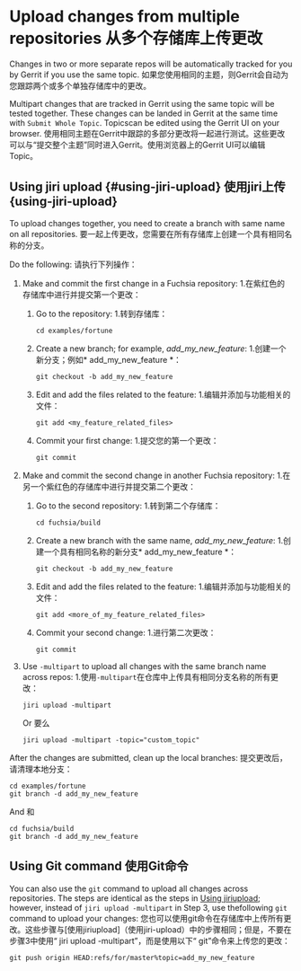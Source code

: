  

 
# Upload changes from multiple repositories  从多个存储库上传更改 

Changes in two or more separate repos will be automatically tracked for you by Gerrit if you use the same topic. 如果您使用相同的主题，则Gerrit会自动为您跟踪两个或多个单独存储库中的更改。

Multipart changes that are tracked in Gerrit using the same topic will be tested together. These changes can be landed in Gerrit at the same time with `Submit Whole Topic`. Topicscan be edited using the Gerrit UI on your browser. 使用相同主题在Gerrit中跟踪的多部分更改将一起进行测试。这些更改可以与“提交整个主题”同时进入Gerrit。使用浏览器上的Gerrit UI可以编辑Topic。

 
## Using jiri upload {#using-jiri-upload}  使用jiri上传{using-jiri-upload} 

To upload changes together, you need to create a branch with same name on all repositories.  要一起上传更改，您需要在所有存储库上创建一个具有相同名称的分支。

Do the following:  请执行下列操作：

 
1.  Make and commit the first change in a Fuchsia repository:  1.在紫红色的存储库中进行并提交第一个更改：

 
    1.  Go to the repository:  1.转到存储库：

        ```
        cd examples/fortune
        ```
 
    1.  Create a new branch; for example, *add_my_new_feature*:  1.创建一个新分支；例如* add_my_new_feature *：

        ```
        git checkout -b add_my_new_feature
        ```
 
    1.  Edit and add the files related to the feature:  1.编辑并添加与功能相关的文件：

        ```
        git add <my_feature_related_files>
        ```
 
    1.  Commit your first change:  1.提交您的第一个更改：

        ```
        git commit
        ```
 

 
1.  Make and commit the second change in another Fuchsia repository:  1.在另一个紫红色的存储库中进行并提交第二个更改：

 
    1.  Go to the second repository:  1.转到第二个存储库：

        ```
        cd fuchsia/build
        ```
 
    1.  Create a new branch with the same name, *add_my_new_feature*:  1.创建一个具有相同名称的新分支* add_my_new_feature *：

        ```
        git checkout -b add_my_new_feature
        ```
 

 
    1.  Edit and add the files related to the feature:  1.编辑并添加与功能相关的文件：

        ```
        git add <more_of_my_feature_related_files>
        ```
 
    1.  Commit your second change:  1.进行第二次更改：

        ```
        git commit
        ```
 

 
1.  Use `-multipart` to upload all changes with the same branch name across repos:  1.使用`-multipart`在仓库中上传具有相同分支名称的所有更改：

    ```
    jiri upload -multipart
    ```
 

    Or  要么

    ```
    jiri upload -multipart -topic="custom_topic"
    ```
 

After the changes are submitted, clean up the local branches:  提交更改后，请清理本地分支：

```
cd examples/fortune
git branch -d add_my_new_feature
```
And  和

```
cd fuchsia/build
git branch -d add_my_new_feature
```
 

 
## Using Git command  使用Git命令 

You can also use the `git` command to upload all changes across repositories. The steps are identical as the steps in [Using jiriupload](#using-jiri-upload); however, instead of `jiri upload -multipart` in Step 3, use thefollowing `git` command to upload your changes: 您也可以使用git命令在存储库中上传所有更改。这些步骤与[使用jiriupload]（使用jiri-upload）中的步骤相同；但是，不要在步骤3中使用“ jiri upload -multipart”，而是使用以下“ git”命令来上传您的更改：

```
git push origin HEAD:refs/for/master%topic=add_my_new_feature
```
 

